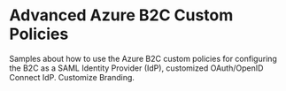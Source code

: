 # Advanced Azure B2C Custom Policies
Samples about how to use the Azure B2C custom policies for configuring the B2C as a SAML Identity Provider (IdP), customized OAuth/OpenID Connect IdP. Customize Branding.
